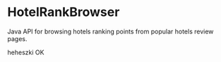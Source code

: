 HotelRankBrowser
================

Java API for browsing hotels ranking points from popular hotels review pages.


heheszki OK